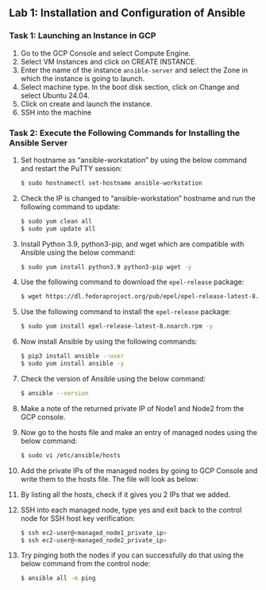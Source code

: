 ## Lab 1: Installation and Configuration of Ansible

### Task 1: Launching an Instance in GCP

1. Go to the GCP Console and select Compute Engine.
2. Select VM Instances and click on CREATE INSTANCE.
3. Enter the name of the instance `ansible-server` and select the Zone in which the instance is going to launch.
4. Select machine type. In the boot disk section, click on Change and select Ubuntu 24.04.
5. Click on create and launch the instance.
6. SSH into the machine

### Task 2: Execute the Following Commands for Installing the Ansible Server

1. Set hostname as “ansible-workstation” by using the below command and restart the PuTTY session:
    ```bash
    $ sudo hostnamectl set-hostname ansible-workstation
    ```

2. Check the IP is changed to “ansible-workstation” hostname and run the following command to update:
    ```bash
    $ sudo yum clean all
    $ sudo yum update all
    ```

3. Install Python 3.9, python3-pip, and wget which are compatible with Ansible using the below command:
    ```bash
    $ sudo yum install python3.9 python3-pip wget -y
    ```

4. Use the following command to download the `epel-release` package:
    ```bash
    $ wget https://dl.fedoraproject.org/pub/epel/epel-release-latest-8.noarch.rpm
    ```

5. Use the following command to install the `epel-release` package:
    ```bash
    $ sudo yum install epel-release-latest-8.noarch.rpm -y
    ```

6. Now install Ansible by using the following commands:
    ```bash
    $ pip3 install ansible --user
    $ sudo yum install ansible -y
    ```

7. Check the version of Ansible using the below command:
    ```bash
    $ ansible --version
    ```

8. Make a note of the returned private IP of Node1 and Node2 from the GCP console.

9. Now go to the hosts file and make an entry of managed nodes using the below command:
    ```bash
    $ sudo vi /etc/ansible/hosts
    ```

10. Add the private IPs of the managed nodes by going to GCP Console and write them to the hosts file. The file will look as below:

11. By listing all the hosts, check if it gives you 2 IPs that we added.

12. SSH into each managed node, type yes and exit back to the control node for SSH host key verification:
    ```bash
    $ ssh ec2-user@<managed_node1_private_ip>
    $ ssh ec2-user@<managed_node2_private_ip>
    ```

13. Try pinging both the nodes if you can successfully do that using the below command from the control node:
    ```bash
    $ ansible all -m ping
    ```
